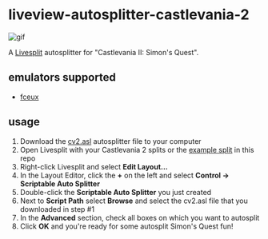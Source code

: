 # liveview-autosplitter-castlevania-2

![gif](https://j.gifs.com/NLDJgz.gif)

A [Livesplit](http://livesplit.org/) autosplitter for "Castlevania II: Simon's Quest".

## emulators supported

* [fceux](http://www.fceux.com/web/home.html)

## usage

1. Download the [cv2.asl](https://raw.githubusercontent.com/BloodSweatAndCode/NES-hacking/master/Castlevania-2-Simon's-Quest/liveview-autosplitter-castlevania-2-master/cv2.asl) autosplitter file to your computer
1. Open Livesplit with your Castlevania 2 splits or the [example split](https://raw.githubusercontent.com/BloodSweatAndCode/NES-hacking/master/Castlevania-2-Simon's-Quest/liveview-autosplitter-castlevania-2-master/cv2-example-splits.lss) in this repo
2. Right-click Livesplit and select **Edit Layout...**
3. In the Layout Editor, click the **+** on the left and select **Control -> Scriptable Auto Splitter**
4. Double-click the **Scriptable Auto Splitter** you just created
5. Next to **Script Path** select **Browse** and select the cv2.asl file that you downloaded in step #1
6. In the **Advanced** section, check all boxes on which you want to autosplit
7. Click **OK** and you're ready for some autosplit Simon's Quest fun!
